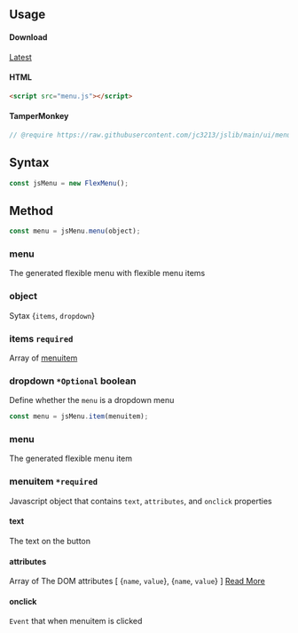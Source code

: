 ## Usage

#### Download
[Latest](https://raw.githubusercontent.com/jc3213/jslib/main/ui/menu.js)

#### HTML
```HTML
<script src="menu.js"></script>
```

#### TamperMonkey
```javascript
// @require https://raw.githubusercontent.com/jc3213/jslib/main/ui/menu.js
```

## Syntax
```javascript
const jsMenu = new FlexMenu();
```

## Method
```javascript
const menu = jsMenu.menu(object);
```

### menu
The generated flexible menu with flexible menu items

### object
Sytax {`items`, `dropdown`}

### items `required`
Array of [menuitem](#menuitem)

### dropdown `*Optional` **boolean**
Define whether the `menu` is a dropdown menu
```javascript
const menu = jsMenu.item(menuitem);
```

### menu
The generated flexible menu item

### menuitem `*required`
Javascript object that contains `text`, `attributes`, and `onclick` properties

#### text
The text on the button

#### attributes
Array of The DOM attributes [ {`name`, `value`}, {`name`, `value`} ] [Read More](https://developer.mozilla.org/en-US/docs/Web/HTML/Global_attributes)

#### onclick
`Event` that when menuitem is clicked
